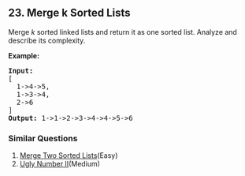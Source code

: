 ## 23. Merge k Sorted Lists

<p>Merge <em>k</em> sorted linked lists and return it as one sorted list. Analyze and describe its complexity.</p>

<p><strong>Example:</strong></p>

<pre>
<strong>Input:</strong>
[
&nbsp; 1-&gt;4-&gt;5,
&nbsp; 1-&gt;3-&gt;4,
&nbsp; 2-&gt;6
]
<strong>Output:</strong> 1-&gt;1-&gt;2-&gt;3-&gt;4-&gt;4-&gt;5-&gt;6
</pre>


### Similar Questions
  1. [Merge Two Sorted Lists](https://github.com/openset/leetcode/tree/master/solution/merge-two-sorted-lists)(Easy)
  1. [Ugly Number II](https://github.com/openset/leetcode/tree/master/solution/ugly-number-ii)(Medium)
